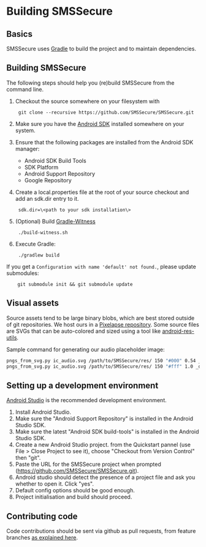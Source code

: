 Building SMSSecure
=====================

Basics
------

SMSSecure uses [Gradle](http://gradle.org) to build the project and to maintain
dependencies.

Building SMSSecure
-------------------

The following steps should help you (re)build SMSSecure from the command line.

1. Checkout the source somewhere on your filesystem with

        git clone --recursive https://github.com/SMSSecure/SMSSecure.git

2. Make sure you have the [Android SDK](https://developer.android.com/sdk/index.html) installed somewhere on your system.
3. Ensure that the following packages are installed from the Android SDK manager:
    * Android SDK Build Tools
    * SDK Platform
    * Android Support Repository
    * Google Repository
4. Create a local.properties file at the root of your source checkout and add an sdk.dir entry to it.

        sdk.dir=\<path to your sdk installation\>

5. (Optional) Build [Gradle-Witness](https://github.com/WhisperSystems/gradle-witness)

        ./build-witness.sh

6. Execute Gradle:

        ./gradlew build

If you get a `Configuration with name 'default' not found.`, please update submodules:

        git submodule init && git submodule update

Visual assets
----------------------

Source assets tend to be large binary blobs, which are best stored outside of git repositories. We host ours in a [Pixelapse repository](https://www.pixelapse.com/openwhispersystems/projects/signal-android/). Some source files are SVGs that can be auto-colored and sized using a tool like [android-res-utils](https://github.com/sebkur/android-res-utils).

Sample command for generating our audio placeholder image:

```bash
pngs_from_svg.py ic_audio.svg /path/to/SMSSecure/res/ 150 "#000" 0.54 _light
pngs_from_svg.py ic_audio.svg /path/to/SMSSecure/res/ 150 "#fff" 1.0 _dark
```

Setting up a development environment
------------------------------------

[Android Studio](https://developer.android.com/sdk/installing/studio.html) is the recommended development environment.

1. Install Android Studio.
2. Make sure the "Android Support Repository" is installed in the Android Studio SDK.
3. Make sure the latest "Android SDK build-tools" is installed in the Android Studio SDK.
4. Create a new Android Studio project. from the Quickstart pannel (use File > Close Project to see it), choose "Checkout from Version Control" then "git".
5. Paste the URL for the SMSSecure project when prompted (https://github.com/SMSSecure/SMSSecure.git).
6. Android studio should detect the presence of a project file and ask you whether to open it. Click "yes".
7. Default config options should be good enough.
8. Project initialisation and build should proceed.

Contributing code
-----------------

Code contributions should be sent via github as pull requests, from feature branches [as explained here](https://help.github.com/articles/using-pull-requests).
